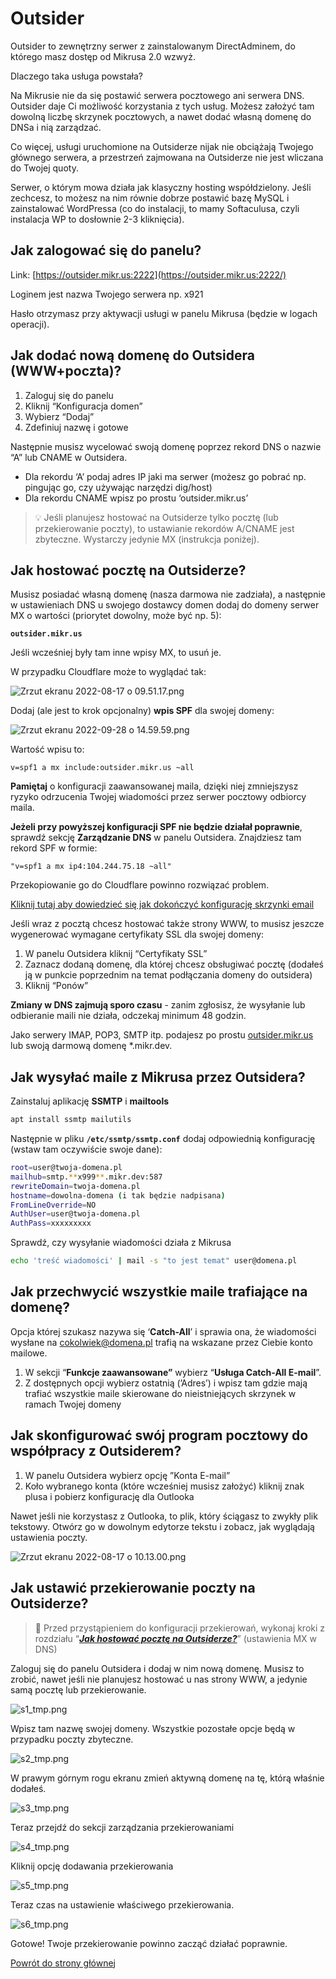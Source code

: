 # Outsider

Outsider to zewnętrzny serwer z zainstalowanym DirectAdminem, do którego masz dostęp od Mikrusa 2.0 wzwyż.

Dlaczego taka usługa powstała?

Na Mikrusie nie da się postawić serwera pocztowego ani serwera DNS. Outsider daje Ci możliwość korzystania z tych usług. Możesz założyć tam dowolną liczbę skrzynek pocztowych, a nawet dodać własną domenę do DNSa i nią zarządzać.

Co więcej, usługi uruchomione na Outsiderze nijak nie obciążają Twojego głównego serwera, a przestrzeń zajmowana na Outsiderze nie jest wliczana do Twojej quoty.

Serwer, o którym mowa działa jak klasyczny hosting współdzielony. Jeśli zechcesz, to możesz na nim równie dobrze postawić bazę MySQL i zainstalować WordPressa (co do instalacji, to mamy Softaculusa, czyli instalacja WP to dosłownie 2-3 kliknięcia).

## Jak zalogować się do panelu?

Link: [https://outsider.mikr.us:2222](https://outsider.mikr.us:2222/) 

Loginem jest nazwa Twojego serwera np. x921

Hasło otrzymasz przy aktywacji usługi w panelu Mikrusa (będzie w logach operacji).

## Jak dodać nową domenę do Outsidera (WWW+poczta)?

1. Zaloguj się do panelu 
2. Kliknij “Konfiguracja domen”
3. Wybierz “Dodaj”
4. Zdefiniuj nazwę i gotowe

Następnie musisz wycelować swoją domenę poprzez rekord DNS o nazwie “A” lub CNAME w Outsidera.

- Dla rekordu ‘A’ podaj adres IP jaki ma serwer (możesz go pobrać np. pingując go, czy używając narzędzi dig/host)
- Dla rekordu CNAME wpisz po prostu ‘outsider.mikr.us’


> 💡 Jeśli planujesz hostować na Outsiderze tylko pocztę (lub przekierowanie poczty), to ustawianie rekordów A/CNAME jest zbyteczne. Wystarczy jedynie MX (instrukcja poniżej).

## Jak hostować pocztę na Outsiderze?

Musisz posiadać własną domenę (nasza darmowa nie zadziała), a następnie w ustawieniach DNS u swojego dostawcy domen dodaj do domeny serwer MX o wartości (priorytet dowolny, może być np. 5):

**`outsider.mikr.us`**

Jeśli wcześniej były tam inne wpisy MX, to usuń je.

W przypadku Cloudflare może to wyglądać tak:

![Zrzut ekranu 2022-08-17 o 09.51.17.png](cf_1.png)

Dodaj (ale jest to krok opcjonalny) **wpis SPF** dla swojej domeny:

![Zrzut ekranu 2022-09-28 o 14.59.59.png](cf_2.png)

Wartość wpisu to:

```
v=spf1 a mx include:outsider.mikr.us ~all
```

**Pamiętaj** o konfiguracji zaawansowanej maila, dzięki niej zmniejszysz ryzyko odrzucenia Twojej wiadomości przez serwer pocztowy odbiorcy maila.

**Jeżeli przy powyższej konfiguracji SPF nie będzie działał poprawnie**, sprawdź sekcję __Zarządzanie DNS__ w panelu Outsidera. Znajdziesz tam rekord SPF w formie:

```
"v=spf1 a mx ip4:104.244.75.18 ~all"
```

Przekopiowanie go do Cloudflare powinno rozwiązać problem.

[Kliknij tutaj aby dowiedzieć się jak dokończyć konfigurację skrzynki email](mail)

Jeśli wraz z pocztą chcesz hostować także strony WWW, to musisz jeszcze wygenerować wymagane certyfikaty SSL dla swojej domeny:

1. W panelu Outsidera kliknij “Certyfikaty SSL”
2. Zaznacz dodaną domenę, dla której chcesz obsługiwać pocztę (dodałeś ją w punkcie poprzednim na temat podłączania domeny do outsidera)
3. Kliknij “Ponów”

**Zmiany w DNS zajmują sporo czasu** - zanim zgłosisz, że wysyłanie lub odbieranie maili nie działa, odczekaj minimum 48 godzin.

Jako serwery IMAP, POP3, SMTP itp. podajesz po prostu [outsider.mikr.us](http://outsider.mikr.us) lub swoją darmową domenę \*.mikr.dev.

## Jak wysyłać maile z Mikrusa przez Outsidera?

Zainstaluj aplikację **SSMTP** i **mailtools**

```bash
apt install ssmtp mailutils
```

Następnie w pliku **`/etc/ssmtp/ssmtp.conf`** dodaj odpowiednią konfigurację (wstaw tam oczywiście swoje dane):

```bash
root=user@twoja-domena.pl
mailhub=smtp.**x999**.mikr.dev:587
rewriteDomain=twoja-domena.pl
hostname=dowolna-domena (i tak będzie nadpisana)
FromLineOverride=NO
AuthUser=user@twoja-domena.pl
AuthPass=xxxxxxxxx
```

Sprawdź, czy wysyłanie wiadomości działa z Mikrusa

```bash
echo 'treść wiadomości' | mail -s "to jest temat" user@domena.pl
```

## Jak przechwycić wszystkie maile trafiające na domenę?

Opcja której szukasz nazywa się ‘**Catch-All**’ i sprawia ona, że wiadomości wysłane na cokolwiek@domena.pl trafią na wskazane przez Ciebie konto mailowe.

1. W sekcji “****Funkcje zaawansowane”**** wybierz “**Usługa Catch-All E-mail**”.
2. Z dostępnych opcji wybierz ostatnią (’Adres’) i wpisz tam gdzie mają trafiać wszystkie maile skierowane do nieistniejących skrzynek w ramach Twojej domeny

## Jak skonfigurować swój program pocztowy do współpracy z Outsiderem?

1. W panelu Outsidera wybierz opcję ”Konta E-mail”
2. Koło wybranego konta (które wcześniej musisz założyć) kliknij znak plusa i pobierz konfigurację dla Outlooka

Nawet jeśli nie korzystasz z Outlooka, to plik, który ściągasz to zwykły plik tekstowy. Otwórz go w dowolnym edytorze tekstu i zobacz, jak wyglądają ustawienia poczty.

![Zrzut ekranu 2022-08-17 o 10.13.00.png](outsider_gen.png)

## Jak ustawić przekierowanie poczty na Outsiderze?

> 🛑 Przed przystąpieniem do konfiguracji przekierowań, wykonaj kroki z rozdziału “***[Jak hostować pocztę na Outsiderze?](#jak-hostować-pocztę-na-outsiderze)***” (ustawienia MX w DNS)

Zaloguj się do panelu Outsidera i dodaj w nim nową domenę. Musisz to zrobić, nawet jeśli nie planujesz hostować u nas strony WWW, a jedynie samą pocztę lub przekierowanie.

![s1_tmp.png](s1_tmp.png)

Wpisz tam nazwę swojej domeny. Wszystkie pozostałe opcje będą w przypadku poczty zbyteczne.

![s2_tmp.png](s2_tmp.png)

W prawym górnym rogu ekranu zmień aktywną domenę na tę, którą właśnie dodałeś.

![s3_tmp.png](s3_tmp.png)

Teraz przejdź do sekcji zarządzania przekierowaniami

![s4_tmp.png](s4_tmp.png)

Kliknij opcję dodawania przekierowania

![s5_tmp.png](s5_tmp.png)

Teraz czas na ustawienie właściwego przekierowania.

![s6_tmp.png](s6_tmp.png)

Gotowe! Twoje przekierowanie powinno zacząć działać poprawnie.

[Powrót do strony głównej](/)
